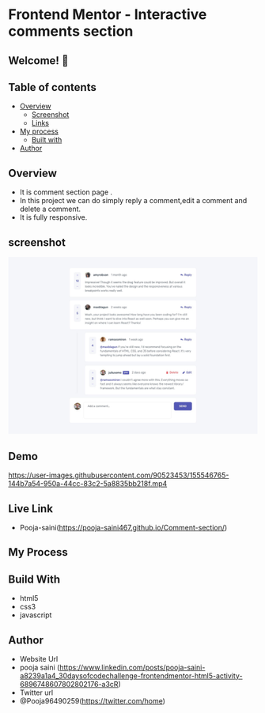 # Frontend Mentor - Interactive comments section

## Welcome! 👋

## Table of contents

- [Overview](#overview)
  - [Screenshot](#screenshot)
  - [Links](#links)
- [My process](#my-process)
  - [Built with](#built-with)
- [Author](#author)

## Overview 
- It is comment section page .
- In this project we can do simply reply a comment,edit a comment and delete a comment.
- It is fully responsive.

## screenshot
<img src="https://github.com/Pooja-saini467/Comment-section/blob/main/design/desktop-design.jpg">

## Demo
https://user-images.githubusercontent.com/90523453/155546765-144b7a54-950a-44cc-83c2-5a8835bb218f.mp4

## Live Link
- Pooja-saini(https://pooja-saini467.github.io/Comment-section/)


## My Process
## Build With
- html5
- css3
- javascript

## Author
- Website Url
- pooja saini (https://www.linkedin.com/posts/pooja-saini-a8239a1a4_30daysofcodechallenge-frontendmentor-html5-activity-6896748607802802176-a3cR)
- Twitter url
- @Pooja96490259(https://twitter.com/home)
